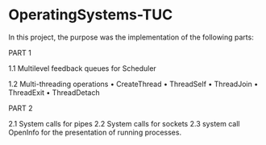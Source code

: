 # OperatingSystems-TUC

In this project, the purpose was the implementation of the following parts:

PART 1

1.1 Multilevel feedback queues for Scheduler

1.2 Multi-threading operations
• CreateThread
• ThreadSelf
• ThreadJoin
• ThreadExit
• ThreadDetach

PART 2

2.1 System calls for pipes
2.2 System calls for sockets
2.3 system call OpenInfo for the presentation of running processes.

